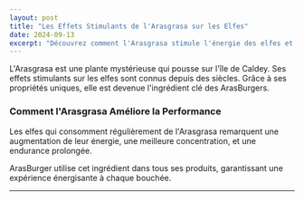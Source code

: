 ```yaml
---
layout: post
title: "Les Effets Stimulants de l'Arasgrasa sur les Elfes"
date: 2024-09-13
excerpt: "Découvrez comment l'Arasgrasa stimule l'énergie des elfes et améliore leur performance quotidienne."
---
```


L'Arasgrasa est une plante mystérieuse qui pousse sur l'île de Caldey. Ses effets stimulants sur les elfes sont connus depuis des siècles. Grâce à ses propriétés uniques, elle est devenue l'ingrédient clé des ArasBurgers. 

### Comment l'Arasgrasa Améliore la Performance
Les elfes qui consomment régulièrement de l'Arasgrasa remarquent une augmentation de leur énergie, une meilleure concentration, et une endurance prolongée.

ArasBurger utilise cet ingrédient dans tous ses produits, garantissant une expérience énergisante à chaque bouchée.

---
